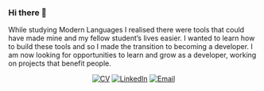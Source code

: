 ### Hi there 👋


While studying Modern Languages I realised there were tools that could have made mine and my fellow student’s lives easier. I wanted to learn how to build these tools and so I made the transition to becoming a developer. I am now looking for opportunities to learn and grow as a developer, working on projects that benefit people.


<div align='center'>
  
<!-- [![Portfolio]](http://www.connorworthington.com) -->
[![CV]](https://github.com/CRTW26/CV)
[![LinkedIn]](https://www.linkedin.com/in/connor-worthington-83b350131/)
[![Email]](mailto:worthington.connor@gmail.com)

</div>

[CV]: https://img.shields.io/badge/-CV-blueviolet?style=for-the-badge
[linkedin]: https://img.shields.io/badge/LinkedIn-%232A6AC7?style=for-the-badge&logo=linkedin
[email]: https://img.shields.io/badge/Email-%23D14836?style=for-the-badge&logo=gmail&logoColor=white
[github]: https://img.shields.io/badge/GitHub-%23181717?style=for-the-badge&logo=github&logoColor=white
[Portfolio]: https://img.shields.io/badge/-Portfolio-brightgreen?style=for-the-badge
